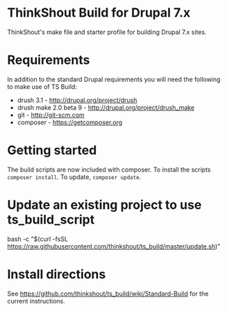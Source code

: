 
# ThinkShout Build for Drupal 7.x

ThinkShout's make file and starter profile for building Drupal 7.x sites.

# Requirements 
In addition to the standard Drupal requirements you will need the following to
make use of TS Build:

* drush 3.1 - http://drupal.org/project/drush
* drush make 2.0 beta 9 - http://drupal.org/project/drush_make
* git - http://git-scm.com
* composer - https://getcomposer.org

# Getting started
The build scripts are now included with composer. To install the scripts `composer install`. To update, `composer update`.

# Update an existing project to use ts_build_script
bash -c "$(curl -fsSL https://raw.githubusercontent.com/thinkshout/ts_build/master/update.sh)"

# Install directions
See https://github.com/thinkshout/ts_build/wiki/Standard-Build for the current instructions.
